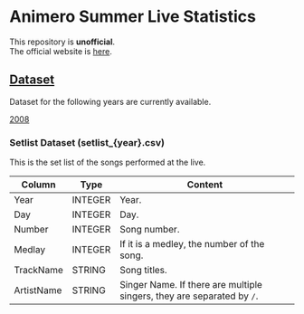 # Animero Summer Live Statistics

This repository is **unofficial**.  
The official website is [here](https://anisama.tv/).

## [Dataset](./Dataset)

Dataset for the following years are currently available.

[2008](./Dataset/2008-Challenge-)

### Setlist Dataset (setlist\_{year}.csv)

This is the set list of the songs performed at the live.

| Column     | Type    | Content                                                                |
| ---------- | ------- | ---------------------------------------------------------------------- |
| Year       | INTEGER | Year.                                                                  |
| Day        | INTEGER | Day.                                                                   |
| Number     | INTEGER | Song number.                                                           |
| Medlay     | INTEGER | If it is a medley, the number of the song.                             |
| TrackName  | STRING  | Song titles.                                                           |
| ArtistName | STRING  | Singer Name. If there are multiple singers, they are separated by `/`. |
